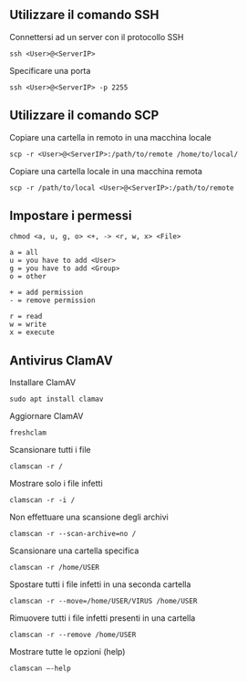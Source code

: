 ## Utilizzare il comando SSH

Connettersi ad un server con il protocollo SSH

	ssh <User>@<ServerIP>

Specificare una porta
	
	ssh <User>@<ServerIP> -p 2255

## Utilizzare il comando SCP

Copiare una cartella in remoto in una macchina locale

	scp -r <User>@<ServerIP>:/path/to/remote /home/to/local/

Copiare una cartella locale in una macchina remota

	scp -r /path/to/local <User>@<ServerIP>:/path/to/remote

## Impostare i permessi

	chmod <a, u, g, o> <+, -> <r, w, x> <File>

	a = all
	u = you have to add <User>
	g = you have to add <Group>
	o = other

	+ = add permission
	- = remove permission

	r = read
	w = write
	x = execute
	
## Antivirus ClamAV

Installare ClamAV

	sudo apt install clamav

Aggiornare ClamAV

	freshclam

Scansionare tutti i file

	clamscan -r /

Mostrare solo i file infetti

	clamscan -r -i /

Non effettuare una scansione degli archivi

	clamscan -r --scan-archive=no /

Scansionare una cartella specifica

	clamscan -r /home/USER

Spostare tutti i file infetti in una seconda cartella

	clamscan -r --move=/home/USER/VIRUS /home/USER

Rimuovere tutti i file infetti presenti in una cartella

	clamscan -r --remove /home/USER

Mostrare tutte le opzioni (help)

	clamscan –-help
